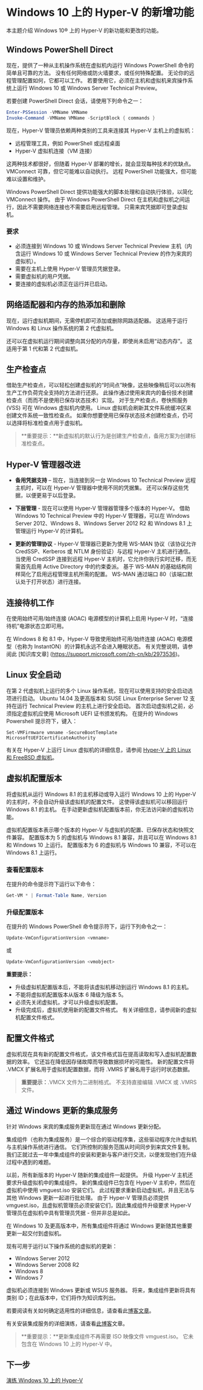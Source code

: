 # Windows 10 上的 Hyper-V 的新增功能

本主题介绍 Windows 10® 上的 Hyper-V 的新功能和更改的功能。

## Windows PowerShell Direct

现在，提供了一种从主机操作系统在虚拟机内运行 Windows PowerShell 命令的简单且可靠的方法。 没有任何网络或防火墙要求，或任何特殊配置。 
无论你的远程管理配置如何，它都可以工作。 若要使用它，必须在主机和虚拟机来宾操作系统上运行 Windows 10 或 Windows Server Technical Preview。

若要创建 PowerShell Direct 会话，请使用下列命令之一：

``` PowerShell
Enter-PSSession -VMName VMName
Invoke-Command -VMName VMName -ScriptBlock { commands }
```

现在，Hyper-V 管理员依赖两种类别的工具来连接其 Hyper-V 主机上的虚拟机：
- 远程管理工具，例如 PowerShell 或远程桌面
- Hyper-V 虚拟机连接（VM 连接）

这两种技术都很好，但随着 Hyper-V 部署的增长，就会显现每种技术的优缺点。 VMConnect 可靠，但它可能难以自动执行。 远程 PowerShell 功能强大，但可能难以设置和维护。

Windows PowerShell Direct 提供功能强大的脚本处理和自动执行体验，以简化 VMConnect 操作。 由于 Windows PowerShell Direct 在主机和虚拟机之间运行，因此不需要网络连接也不需要启用远程管理。 只需来宾凭据即可登录虚拟机。

### 要求

- 必须连接到 Windows 10 或 Windows Server Technical Preview 主机（内含运行 Windows 10 或 Windows Server Technical Preview 的作为来宾的虚拟机）。
- 需要在主机上使用 Hyper-V 管理员凭据登录。
- 需要虚拟机的用户凭据。
- 要连接的虚拟机必须正在运行并已启动。


## 网络适配器和内存的热添加和删除

现在，运行虚拟机期间，无需停机即可添加或删除网路适配器。 这适用于运行 Windows 和 Linux 操作系统的第 2 代虚拟机。

还可以在虚拟机运行期间调整向其分配的内存量，即使尚未启用“动态内存”。 这适用于第 1 代和第 2 代虚拟机。

## 生产检查点

借助生产检查点，可以轻松创建虚拟机的“时间点”映像，这些映像稍后可以以所有生产工作负荷完全支持的方法进行还原。 此操作通过使用来宾内的备份技术创建检查点（而而不是使用已保存状态技术）实现。 对于生产检查点，卷快照服务 (VSS) 可在 Windows 虚拟机内使用。 Linux 虚拟机会刷新其文件系统缓冲区来创建文件系统一致性检查点。 如果你想要使用已保存状态技术创建检查点，仍可以选择将标准检查点用于虚拟机。


> **重要提示：**新虚拟机的默认行为是创建生产检查点，备用方案为创建标准检查点。


## Hyper-V 管理器改进

- **备用凭据支持** – 现在，当连接到另一台 Windows 10 Technical Preview 远程主机时，可以在 Hyper-V 管理器中使用不同的凭据集。 还可以保存这些凭据，以便更易于以后登录。

- **下层管理** - 现在可以使用 Hyper-V 管理器管理多个版本的 Hyper-V。 借助 Windows 10 Technical Preview 中的 Hyper-V 管理器，可以在 Windows Server 2012、Windows 8、Windows Server 2012 R2 和 Windows 8.1 上管理运行 Hyper-V 的计算机。

- **更新的管理协议** - Hyper-V 管理器已更新为使用 WS-MAN 协议（该协议允许 CredSSP、Kerberos 或 NTLM 身份验证）与远程 Hyper-V 主机进行通信。 当使用 CredSSP 连接到远程 Hyper-V 主机时，它允许你执行实时迁移，而无需首先启用 Active Directory 中的约束委派。 基于 WS-MAN 的基础结构同样简化了启用远程管理主机所需的配置。 WS-MAN 通过端口 80（该端口默认处于打开状态）进行连接。


## 连接待机工作

在使用始终可用/始终连接 (AOAC) 电源模型的计算机上启用 Hyper-V 时，“连接待机”电源状态立即可用。

在 Windows 8 和 8.1 中，Hyper-V 导致使用始终可用/始终连接 (AOAC) 电源模型（也称为 InstantON）的计算机永远不会进入睡眠状态。 有关完整说明，请参阅此 [知识库文章]
(https://support.microsoft.com/zh-cn/kb/2973536)。


## Linux 安全启动

在第 2 代虚拟机上运行的多个 Linux 操作系统，现在可以使用支持的安全启动选项进行启动。 Ubuntu 14.04 及更高版本和 SUSE Linux Enterprise Server 12 支持在运行 Technical Preview 的主机上进行安全启动。 首次启动虚拟机之前，必须指定虚拟机应使用 Microsoft UEFI 证书颁发机构。 在提升的 Windows Powershell 提示符下，键入：

    Set-VMFirmware vmname -SecureBootTemplate MicrosoftUEFICertificateAuthority

有关在 Hyper-V 上运行 Linux 虚拟机的详细信息，请参阅 [Hyper-V 上的 Linux 和 FreeBSD 虚拟机](http://technet.microsoft.com/library/dn531030.aspx)。


## 虚拟机配置版本

将虚拟机从运行 Windows 8.1 的主机移动或导入运行 Windows 10 上的 Hyper-V 的主机时，不会自动升级该虚拟机的配置文件。 这使得该虚拟机可以移回运行 Windows 8.1 的主机。 在手动更新虚拟机配置版本前，你无法访问新的虚拟机功能。

虚拟机配置版本表示哪个版本的 Hyper-V 与虚拟机的配置、已保存状态和快照文件兼容。 配置版本为 5 的虚拟机与 Windows 8.1 兼容，并且可以在 Windows 8.1 和 Windows 10 上运行。 配置版本为 6 的虚拟机与 Windows 10 兼容，不可以在 Windows 8.1 上运行。

### 查看配置版本

在提升的命令提示符下运行以下命令：

``` PowerShell
Get-VM * | Format-Table Name, Version
```

### 升级配置版本

在提升的 Windows PowerShell 命令提示符下，运行下列命令之一：

``` PowerShell
Update-VmConfigurationVersion <vmname>
```

或

``` PowerShell
Update-VmConfigurationVersion <vmobject>
```

**重要提示：**
- 升级虚拟机配置版本后，不能将该虚拟机移动到运行 Windows 8.1 的主机。
- 不能将虚拟机配置版本从版本 6 降级为版本 5。
- 必须先关闭虚拟机，才可以升级虚拟机配置。
- 升级完成后，虚拟机使用新的配置文件格式。 有关详细信息，请参阅新的虚拟机配置文件格式。


## 配置文件格式

虚拟机现在具有新的配置文件格式，该文件格式旨在提高读取和写入虚拟机配置数据的效率。 它还旨在降低因存储故障而导致数据损坏的可能性。 新的配置文件将 .VMCX 扩展名用于虚拟机配置数据，而将 .VMRS 扩展名用于运行时状态数据。


> **重要提示：**.VMCX 文件为二进制格式。 不支持直接编辑 .VMCX 或 .VMRS 文件。

## 通过 Windows 更新的集成服务

针对 Windows 来宾的集成服务更新现在通过 Windows 更新分配。

集成组件（也称为集成服务）是一个综合的驱动程序集，这些驱动程序允许虚拟机与主机操作系统进行通信。 它们所控制的服务范围从时间同步到来宾文件复制。 我们正就过去一年中集成组件的安装和更新与客户进行交流，以便发现他们在升级过程中遇到的难题。


以前，所有新版本的 Hyper-V 随新的集成组件一起提供。 升级 Hyper-V 主机还要求升级虚拟机中的集成组件。 新的集成组件已包含在 Hyper-V 主机中，然后在虚拟机中使用 vmguest.iso 安装它们。 此过程要求重新启动虚拟机，并且无法与其他 Windows 更新一起进行批处理。 由于 Hyper-V 管理员必须提供 vmguest.iso，且虚拟机管理员必须安装它们，因此集成组件升级要求 Hyper-V 管理员在虚拟机中具有管理员凭据 - 但并非总是如此。
　　


在 Windows 10 及更高版本中，所有集成组件将通过 Windows 更新随其他重要更新一起交付到虚拟机。


现有可用于运行以下操作系统的虚拟机的更新：
*  Windows Server 2012
*  Windows Server 2008 R2
*  Windows 8
*  Windows 7

虚拟机必须连接到 Windows 更新或 WSUS 服务器。 将来，集成组件更新将具有类别 ID；在此版本中，它们将作为知识库列出。

若要阅读有关如何确定适用性的详细信息，请查看此[博客文章](http://blogs.technet.com/b/virtualization/archive/2014/11/24/integration-components-how-we-determine-windows-update-applicability.aspx)。


有关安装集成服务的详细演练，请查看[此博客](http://blogs.msdn.com/b/virtual_pc_guy/archive/2014/11/12/updating-integration-components-over-windows-update.aspx)文章。


> **重要提示：**更新集成组件不再需要 ISO 映像文件 vmguest.iso。 它未包含在 Windows 10 上的 Hyper-V 中。


## 下一步

[演练 Windows 10 上的 Hyper-V](..\quick_start\walkthrough.md)




